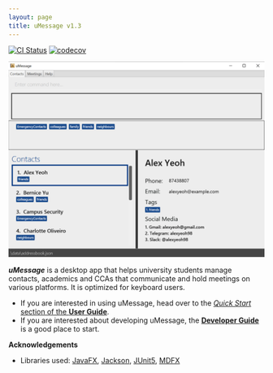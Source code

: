 ```yaml
---
layout: page
title: uMessage v1.3
---
```


[![CI Status](https://github.com/AY2122S2-CS2103-W16-2/tp/workflows/Java%20CI/badge.svg)](https://github.com/AY2122S2-CS2103-W16-2/tp/actions)
[![codecov](https://codecov.io/gh/AY2122S2-CS2103-W16-2/tp/branch/master/graph/badge.svg)](https://codecov.io/gh/AY2122S2-CS2103-W16-2/tp)

![Ui](images/Ui.png)

***uMessage*** is a desktop app that helps university students manage contacts, academics and CCAs that communicate and hold meetings on various platforms. It is optimized for keyboard users.

* If you are interested in using uMessage, head over to the [_Quick Start_ section of the **User Guide**](UserGuide.html#quick-start).
* If you are interested about developing uMessage, the [**Developer Guide**](DeveloperGuide.html) is a good place to start.


**Acknowledgements**

* Libraries used: [JavaFX](https://openjfx.io/), [Jackson](https://github.com/FasterXML/jackson), [JUnit5](https://github.com/junit-team/junit5), [MDFX](https://github.com/JPro-one/markdown-javafx-renderer)
